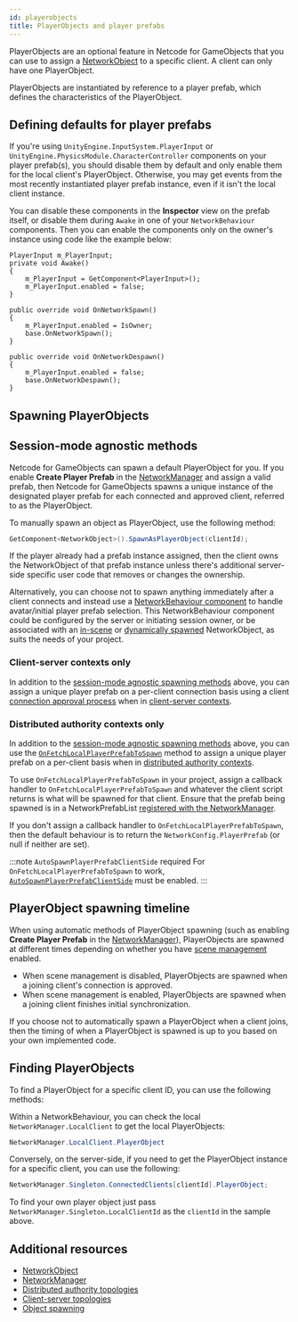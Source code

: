 ```yaml
---
id: playerobjects
title: PlayerObjects and player prefabs
---
```


PlayerObjects are an optional feature in Netcode for GameObjects that you can use to assign a [NetworkObject](networkobject.md) to a specific client. A client can only have one PlayerObject.

PlayerObjects are instantiated by reference to a player prefab, which defines the characteristics of the PlayerObject.

## Defining defaults for player prefabs

If you're using `UnityEngine.InputSystem.PlayerInput` or `UnityEngine.PhysicsModule.CharacterController` components on your player prefab(s), you should disable them by default and only enable them for the local client's PlayerObject. Otherwise, you may get events from the most recently instantiated player prefab instance, even if it isn't the local client instance.

You can disable these components in the **Inspector** view on the prefab itself, or disable them during `Awake` in one of your `NetworkBehaviour` components. Then you can enable the components only on the owner's instance using code like the example below:

```
PlayerInput m_PlayerInput;
private void Awake()
{
    m_PlayerInput = GetComponent<PlayerInput>();
    m_PlayerInput.enabled = false;
}

public override void OnNetworkSpawn()
{
    m_PlayerInput.enabled = IsOwner;
    base.OnNetworkSpawn();
}

public override void OnNetworkDespawn()
{
    m_PlayerInput.enabled = false;
    base.OnNetworkDespawn();
}
```

## Spawning PlayerObjects

## Session-mode agnostic methods

Netcode for GameObjects can spawn a default PlayerObject for you. If you enable **Create Player Prefab** in the [NetworkManager](../components/networkmanager.md) and assign a valid prefab, then Netcode for GameObjects spawns a unique instance of the designated player prefab for each connected and approved client, referred to as the PlayerObject.

To manually spawn an object as PlayerObject, use the following method:

```csharp
GetComponent<NetworkObject>().SpawnAsPlayerObject(clientId);
```

If the player already had a prefab instance assigned, then the client owns the NetworkObject of that prefab instance unless there's additional server-side specific user code that removes or changes the ownership.

Alternatively, you can choose not to spawn anything immediately after a client connects and instead use a [NetworkBehaviour component](networkbehaviour.md) to handle avatar/initial player prefab selection. This NetworkBehaviour component could be configured by the server or initiating session owner, or be associated with an [in-scene](scenemanagement/inscene-placed-networkobjects.md) or [dynamically spawned](object-spawning.md#dynamically-spawned-network-prefabs) NetworkObject, as suits the needs of your project.

### Client-server contexts only

In addition to the [session-mode agnostic spawning methods](#session-mode-agnostic-methods) above, you can assign a unique player prefab on a per-client connection basis using a client [connection approval process](connection-approval.md) when in [client-server contexts](../terms-concepts/client-server.md).

### Distributed authority contexts only

In addition to the [session-mode agnostic spawning methods](#session-mode-agnostic-methods) above, you can use the [`OnFetchLocalPlayerPrefabToSpawn`](https://docs.unity3d.com/Packages/com.unity.netcode.gameobjects@latest?subfolder=/api/Unity.Netcode.NetworkManager.html#Unity_Netcode_NetworkManager_OnFetchLocalPlayerPrefabToSpawn) method to assign a unique player prefab on a per-client basis when in [distributed authority contexts](../terms-concepts/distributed-authority.md).

To use `OnFetchLocalPlayerPrefabToSpawn` in your project, assign a callback handler to `OnFetchLocalPlayerPrefabToSpawn` and whatever the client script returns is what will be spawned for that client. Ensure that the prefab being spawned is in a NetworkPrefabList [registered with the NetworkManager](object-spawning.md#registering-a-network-prefab).

If you don't assign a callback handler to `OnFetchLocalPlayerPrefabToSpawn`, then the default behaviour is to return the `NetworkConfig.PlayerPrefab` (or null if neither are set).

:::note `AutoSpawnPlayerPrefabClientSide` required
For `OnFetchLocalPlayerPrefabToSpawn` to work, [`AutoSpawnPlayerPrefabClientSide`](https://docs.unity3d.com/Packages/com.unity.netcode.gameobjects@latest?subfolder=/api/Unity.Netcode.NetworkManager.html#Unity_Netcode_NetworkManager_AutoSpawnPlayerPrefabClientSide) must be enabled.
:::

## PlayerObject spawning timeline

When using automatic methods of PlayerObject spawning (such as enabling **Create Player Prefab** in the [NetworkManager](../components/networkmanager.md)), PlayerObjects are spawned at different times depending on whether you have [scene management](scenemanagement/scene-management-overview.md) enabled.

- When scene management is disabled, PlayerObjects are spawned when a joining client's connection is approved.
- When scene management is enabled, PlayerObjects are spawned when a joining client finishes initial synchronization.

If you choose not to automatically spawn a PlayerObject when a client joins, then the timing of when a PlayerObject is spawned is up to you based on your own implemented code.

## Finding PlayerObjects

To find a PlayerObject for a specific client ID, you can use the following methods:

Within a NetworkBehaviour, you can check the local `NetworkManager.LocalClient` to get the local PlayerObjects:

```csharp
NetworkManager.LocalClient.PlayerObject
```

Conversely, on the server-side, if you need to get the PlayerObject instance for a specific client, you can use the following:

```csharp
NetworkManager.Singleton.ConnectedClients[clientId].PlayerObject;
```

To find your own player object just pass `NetworkManager.Singleton.LocalClientId` as the `clientId` in the sample above.

## Additional resources

- [NetworkObject](networkobject.md)
- [NetworkManager](../components/networkmanager.md)
- [Distributed authority topologies](../terms-concepts/distributed-authority.md)
- [Client-server topologies](../terms-concepts/client-server.md)
- [Object spawning](objectspawning.md)
